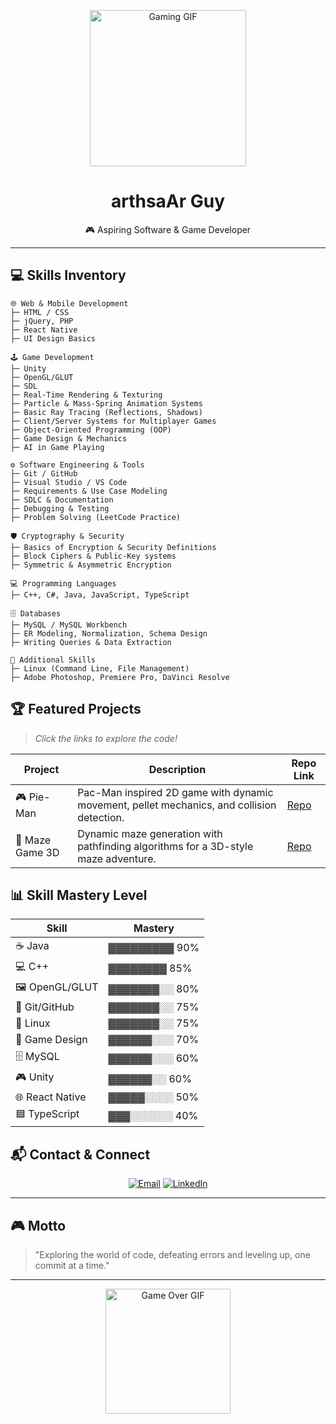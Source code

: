 <!-- 🎮 Gaming-Themed GitHub README for RQx Genix -->

<p align="center">
  <img src="https://media1.giphy.com/media/v1.Y2lkPTc5MGI3NjExaDd5amo5dTdxaHFzNmU3MHRtYTVtejY3Zm82aDNlZ2xrZDRiMDA5eCZlcD12MV9pbnRlcm5hbF9naWZfYnlfaWQmY3Q9Zw/RtdRhc7TxBxB0YAsK6/giphy.gif" alt="Gaming GIF" width="250"/>
</p>

<h1 align="center">arthsaAr Guy</h1>
<p align="center">🎮 Aspiring Software & Game Developer</p>

---

## 💻 Skills Inventory

```
🌐 Web & Mobile Development
├─ HTML / CSS
├─ jQuery, PHP
├─ React Native
├─ UI Design Basics

🕹 Game Development
├─ Unity
├─ OpenGL/GLUT
├─ SDL
├─ Real-Time Rendering & Texturing
├─ Particle & Mass-Spring Animation Systems
├─ Basic Ray Tracing (Reflections, Shadows)
├─ Client/Server Systems for Multiplayer Games
├─ Object-Oriented Programming (OOP)
├─ Game Design & Mechanics
├─ AI in Game Playing

⚙ Software Engineering & Tools
├─ Git / GitHub
├─ Visual Studio / VS Code
├─ Requirements & Use Case Modeling
├─ SDLC & Documentation
├─ Debugging & Testing
├─ Problem Solving (LeetCode Practice)

🛡 Cryptography & Security
├─ Basics of Encryption & Security Definitions
├─ Block Ciphers & Public-Key systems
├─ Symmetric & Asymmetric Encryption

💻 Programming Languages
├─ C++, C#, Java, JavaScript, TypeScript

🗄 Databases
├─ MySQL / MySQL Workbench
├─ ER Modeling, Normalization, Schema Design
├─ Writing Queries & Data Extraction

🎨 Additional Skills
├─ Linux (Command Line, File Management)
├─ Adobe Photoshop, Premiere Pro, DaVinci Resolve
```
## 🏆 Featured Projects

> *Click the links to explore the code!*

| Project | Description | Repo Link |
|---------|-------------|-----------|
| 🎮 Pie-Man | Pac-Man inspired 2D game with dynamic movement, pellet mechanics, and collision detection. | [Repo](https://github.com/arthsaAr/Pieman-OpenGL-GLUT-2D-game) |
| 🧩 Maze Game 3D | Dynamic maze generation with pathfinding algorithms for a 3D-style maze adventure. | [Repo](https://github.com/arthsaAr/Mazegame-OpenGL-GLUT-3D-game) |

## 📊 Skill Mastery Level

| Skill        | Mastery |
|--------------|---------|
| ☕ Java        | ▓▓▓▓▓▓▓▓▓ 90% |
| 💻 C++         | ▓▓▓▓▓▓▓▓ 85% |
| 🖼 OpenGL/GLUT | ▓▓▓▓▓▓▓░░ 80% |
| 🐙 Git/GitHub  | ▓▓▓▓▓▓▓░░ 75% |
| 🐧 Linux       | ▓▓▓▓▓▓▓░░ 75% |
| 🧠 Game Design | ▓▓▓▓▓▓░░░ 70% |
| 🗄 MySQL       | ▓▓▓▓▓▓░░░ 60% |
| 🎮 Unity | ▓▓▓▓▓▓░░ 60% |
| 🌐 React Native | ▓▓▓▓▓░░░░ 50% |
| 🟦 TypeScript | ▓▓▓░░░░░░ 40% |


## 📬 Contact & Connect

<p align="center">
  <a href="mailto:Contact.raashtra@gmail.com"><img src="https://img.shields.io/badge/Email-Contact.raashtra@gmail.com-blue?style=for-the-badge&logo=gmail" alt="Email"></a>
  <a href="https://www.linkedin.com/in/raashtra" target="_blank"><img src="https://img.shields.io/badge/LinkedIn-Raashtra-blue?style=for-the-badge&logo=linkedin" alt="LinkedIn"></a>
</p>

---

## 🎮 Motto
> "Exploring the world of code, defeating errors and leveling up, one commit at a time."

---

<p align="center">
  <img src="https://media.giphy.com/media/l0MYt5jPR6QX5pnqM/giphy.gif" alt="Game Over GIF" width="200"/>
</p>
